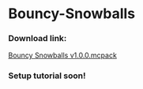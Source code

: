 # Bouncy-Snowballs
### Download link:
[Bouncy Snowballs v1.0.0.mcpack](https://github.com/Addon-Bedrock-Projecects/Bouncy-SnowBalls/releases/download/prerelease/Bouncy.SnowBalls-v1.0.0.mcpack)

### Setup tutorial soon!

